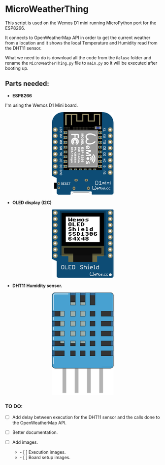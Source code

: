 # MicroWeatherThing

This script is used on the Wemos D1 mini running MicroPython port for the ESP8266.

It connects to OpenWeatherMap API in order to get the current weather from a location and it shows the local Temperature and Humidity read from the DHT11 sensor.

What we need to do is download all the code from the `Relase` folder and rename the `MicroWeatherThing.py` file to `main.py` so it will be executed after booting up.

## Parts needed:

  * **ESP8266**

  I'm using the Wemos D1 Mini board.

  <p align="center">
  <img src="./Doc/images/wemos_d1_mini.png" alt="Wemos d1 mini board"  width="200"/>
  </p>

  * **OLED display (I2C)**

  <p align="center">
  <img src="./Doc/images/wemos_mini_oled.png" alt="Wemos D1 Oled Display"  width="200"/>
  </p>

  * **DHT11 Humidity sensor.**

  <p align="center">
  <img src="./Doc/images/DHT11.png" alt="DHT11 sensor"  width="200"/>
  </p>

### TO DO:

- [ ] Add delay between execution for the DHT11 sensor and the calls done to the OpenWeatherMap API.

- [ ] Better documentation.

- [ ] Add images.
    <ul><li> - [ ] Execution images.</li>
    <li> - [ ] Board setup images.</li></ul>
